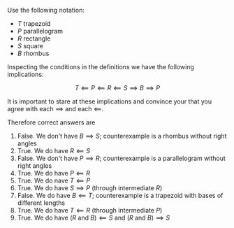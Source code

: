 Use the following notation:

- $T$ trapezoid
- $P$ parallelogram
- $R$ rectangle
- $S$ square
- $B$ rhombus 

Inspecting the conditions in the definitions we have the following implications:

$$
T \impliedby P \impliedby R \impliedby S \implies B \implies P
$$

It is important to stare at these implications and convince your that you agree with each $\implies$ and each $\impliedby$.

Therefore correct answers are

1. False. We don't have $B \implies S$; counterexample is a rhombus without right angles
2. True. We do have $R \impliedby S$
3. False. We don't have $P \implies R$; counterexample is a parallelogram without right angles
4. True. We do have $P \impliedby R$
5. True. We do nave $T \impliedby P$
6. True. We do have $S \implies P$ (through intermediate $R$)
7. False. We do have $B \impliedby T$; counterexample is a trapezoid with bases of different lengths
8. True. We do have $T \impliedby R$ (through intermediate $P$)
9. True. We do have $(R \text{ and } B) \impliedby S$ and $(R \text{ and } B) \implies S$